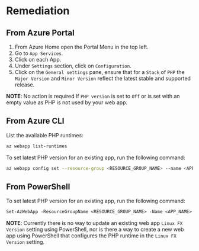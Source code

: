 # Remediation

## From Azure Portal

1. From Azure Home open the Portal Menu in the top left.
2. Go to `App Services`.
3. Click on each App.
4. Under `Settings` section, click on `Configuration`.
5. Click on the `General settings` pane, ensure that for a `Stack` of `PHP` the `Major Version` and `Minor Version` reflect the latest stable and supported release.

**NOTE**: No action is required If `PHP version` is set to `Off` or is set with an empty value as PHP is not used by your web app.

## From Azure CLI

List the available PHP runtimes:

```sh
az webapp list-runtimes
```

To set latest PHP version for an existing app, run the following command:

```sh
az webapp config set --resource-group <RESOURCE_GROUP_NAME> --name <APP_NAME> --linux-fx-version <PHP_RUNTIME_VERSION> --php-version <PHP_VERSION>
```

## From PowerShell

To set latest PHP version for an existing app, run the following command:

```ps
Set-AzWebApp -ResourceGroupName <RESOURCE_GROUP_NAME> -Name <APP_NAME> -phpVersion <PHP_VERSION>
```

**NOTE**: Currently there is no way to update an existing web app `Linux FX Version` setting using PowerShell, nor is there a way to create a new web app using PowerShell that configures the PHP runtime in the `Linux FX Version` setting.
